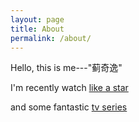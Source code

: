 ```yaml
---
layout: page
title: About
permalink: /about/
---
```

Hello, this is me---"蓟奇逸"

I'm recently watch	[like a star][guitar]

and some fantastic	[tv series][1988]


[guitar]:https://www.bilibili.com/video/av48454177?from=search&seid=15931056185463956645
[1988]:http://www.meijuxia.vip/play/14026-3-1.html